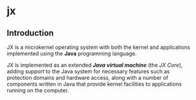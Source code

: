 # jx

## Introduction 

JX is a microkernel operating system with both the kernel and applications implemented using the **Java** programming language.

JX is implemented as an extended ***Java virtual machine*** (the *JX Core*), adding support to the Java system for necessary 
features such as protection domains and hardware access, along with a number of components written in Java that provide kernel 
facilities to applications running on the computer. 
